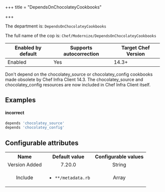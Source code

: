 +++
title = "DependsOnChocolateyCookbooks"

+++

<!-- This content is automatically generated. See https://github.com/chef/chef-web-docs/blob/main/generated/README.md -->

The department is: `DependsOnChocolateyCookbooks`

The full name of the cop is: `Chef/Modernize/DependsOnChocolateyCookbooks`

| Enabled by default | Supports autocorrection | Target Chef Version |
| --- | --- | --- |
| Enabled | Yes | 14.3+ |

Don't depend on the chocolatey_source or chocolatey_config cookbooks made obsolete by Chef Infra Client 14.3. The chocolatey_source and chocolatey_config resources are now included in Chef Infra Client itself.

## Examples


#### incorrect

```ruby
depends 'chocolatey_source'
depends 'chocolatey_config'
```

## Configurable attributes

<table>
<tbody><tr>
<th>Name</th>
<th>Default value</th>
<th>Configurable values</th>
</tr>
<tr>
<td style="text-align:center">Version Added</td>
<td style="text-align:center">7.20.0</td>
<td style="text-align:center">String</td>
</tr>
<tr><td style="text-align:center">Include</td>
<td style="text-align:center"><ul>
<li><code>**/metadata.rb</code></li>
</ul>
</td>
<td style="text-align:center">Array</td>
</tr></tbody></table>
